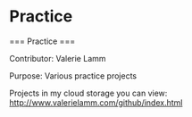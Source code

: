 # Practice
=== Practice ===

Contributor: Valerie Lamm

Purpose: Various practice projects

Projects in my cloud storage you can view:
http://www.valerielamm.com/github/index.html